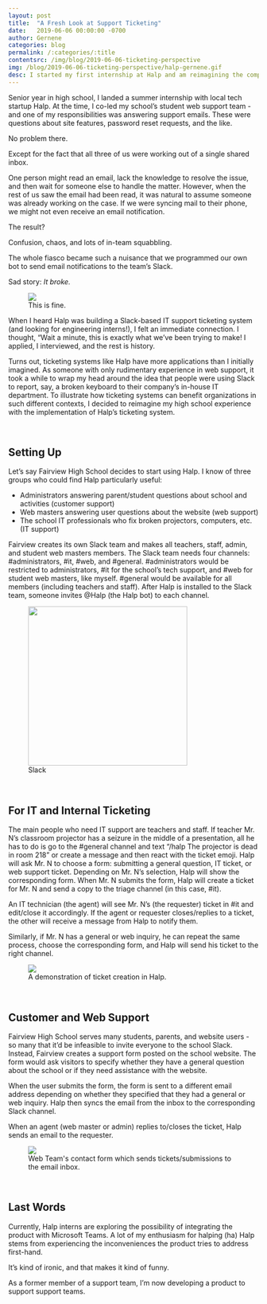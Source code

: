 ```yaml
---
layout: post
title:  "A Fresh Look at Support Ticketing"
date:   2019-06-06 00:00:00 -0700
author: Gernene
categories: blog
permalink: /:categories/:title
contentsrc: /img/blog/2019-06-06-ticketing-perspective
img: /blog/2019-06-06-ticketing-perspective/halp-gernene.gif
desc: I started my first internship at Halp and am reimagining the company's product in the context of my own experience.
---
```


Senior year in high school, I landed a summer internship with local tech startup Halp. At the time, I co-led my school’s student web support team - and one of my responsibilities was answering support emails. These were questions about site features, password reset requests, and the like.

No problem there.

Except for the fact that all three of us were working out of a single shared inbox.

One person might read an email, lack the knowledge to resolve the issue, and then wait for someone else to handle the matter. However, when the rest of us saw the email had been read, it was natural to assume someone was already working on the case. If we were syncing mail to their phone, we might not even receive an email notification.

The result?

Confusion, chaos, and lots of in-team squabbling.

The whole fiasco became such a nuisance that we programmed our own bot to send email notifications to the team’s Slack.

Sad story: *It broke.*

<figure>
    <img src="{{ site.url }}{{ page.contentsrc }}/this-is-fine.jpg">
    <figcaption>
       This is fine.
    </figcaption>
</figure>

When I heard Halp was building a Slack-based IT support ticketing system (and looking for engineering interns!), I felt an immediate connection. I thought, “Wait a minute, this is exactly what we’ve been trying to make! I applied, I interviewed, and the rest is history.

Turns out, ticketing systems like Halp have more applications than I initially imagined. As someone with only rudimentary experience in web support, it took a while to wrap my head around the idea that people were using Slack to report, say, a broken keyboard to their company’s in-house IT department. To illustrate how ticketing systems can benefit organizations in such different contexts, I decided to reimagine my high school experience with the implementation of Halp’s ticketing system.

<br>

## Setting Up

Let’s say Fairview High School decides to start using Halp. I know of three groups who could find Halp particularly useful:
- Administrators answering parent/student questions about school and activities (customer support)
- Web masters answering user questions about the website (web support)
- The school IT professionals who fix broken projectors, computers, etc. (IT support)

Fairview creates its own Slack team and makes all teachers, staff, admin, and student web masters members. The Slack team needs four channels: #administrators, #it, #web, and #general. #administrators would be restricted to administrators, #it for the school’s tech support, and #web for student web masters, like myself. #general would be available for all members (including teachers and staff). After Halp is installed to the Slack team, someone invites @Halp (the Halp bot) to each channel.

<figure>
    <img src="{{ site.url }}{{ page.contentsrc }}/slack-pic.png" style="width: 20rem;">
    <figcaption>
       Slack 
    </figcaption>
</figure>

<br>

## For IT and Internal Ticketing

The main people who need IT support are teachers and staff. If teacher Mr. N’s classroom projector has a seizure in the middle of a presentation, all he has to do is go to the #general channel and text “/halp The projector is dead in room 218” or create a message and then react with the ticket emoji. Halp will ask Mr. N to choose a form: submitting a general question, IT ticket, or web support ticket. Depending on Mr. N’s selection, Halp will show the corresponding form. When Mr. N submits the form, Halp will create a ticket for Mr. N and send a copy to the triage channel (in this case, #it).

An IT technician (the agent) will see Mr. N’s (the requester) ticket in #it and edit/close it accordingly. If the agent or requester closes/replies to a ticket, the other will receive a message from Halp to notify them.

Similarly, if Mr. N has a general or web inquiry, he can repeat the same process, choose the corresponding form, and Halp will send his ticket to the right channel.

<figure>
    <img src="{{ site.url }}{{ page.contentsrc }}/halp-demo.gif">
    <figcaption>
        A demonstration of ticket creation in Halp.
    </figcaption>
</figure>

<br>

## Customer and Web Support

Fairview High School serves many students, parents, and website users - so many that it’d be infeasible to invite everyone to the school Slack. Instead, Fairview creates a support form posted on the school website. The form would ask visitors to specify whether they have a general question about the school or if they need assistance with the website.

When the user submits the form, the form is sent to a different email address depending on whether they specified that they had a general or web inquiry. Halp then syncs the email from the inbox to the corresponding Slack channel.

When an agent (web master or admin) replies to/closes the ticket, Halp sends an email to the requester.

<figure>
    <img src="{{ site.url }}{{ page.contentsrc }}/contact-wt.png">
    <figcaption>
        Web Team's contact form which sends tickets/submissions to the email inbox. 
    </figcaption>
</figure>

<br>

## Last Words

Currently, Halp interns are exploring the possibility of integrating the product with Microsoft Teams. A lot of my enthusiasm for halping (ha) Halp stems from experiencing the inconveniences the product tries to address first-hand.

It’s kind of ironic, and that makes it kind of funny.

As a former member of a support team, I’m now developing a product to support support teams.

